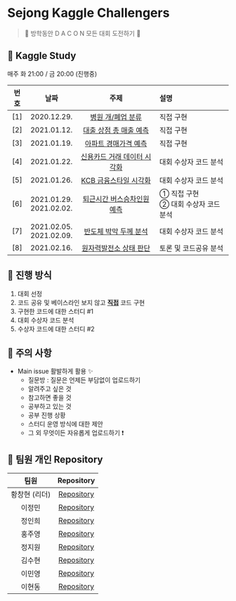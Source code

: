 # Sejong Kaggle Challengers

> 👑 방학동안 D A C O N 모든 대회 도전하기 👑

## 📌 Kaggle Study 

매주 화 21:00 / 금 20:00 (진행중)

| 번호 | 날짜 | 주제 | 설명 |
|:---:|:---:|:---:|:---|
| [1] |2020.12.29.| [병원 개/폐업 분류](https://dacon.io/competitions/official/9565/overview/)|직접 구현 |
| [2] |2021.01.12.| [대출 상점 총 매출 예측](https://dacon.io/competitions/official/136/overview/) | 직접 구현 |
| [3] |2021.01.19.| [아파트 경매가격 예측](https://dacon.io/competitions/official/17801/overview/) | 직접 구현 |
| [4] |2021.01.22.| [신용카드 거래 데이터 시각화](https://dacon.io/competitions/official/42473/overview/) | 대회 수상자 코드 분석 |
| [5] |2021.01.26.| [KCB 금융스타일 시각화](https://dacon.io/competitions/official/82407/overview/) | 대회 수상자 코드 분석 |
| [6] |2021.01.29. <br> 2021.02.02.| [퇴근시간 버스승차인원 예측](https://dacon.io/competitions/official/229255/overview/)  | ① 직접 구현 <br> ② 대회 수상자 코드 분석 |
| [7] |2021.02.05. <br> 2021.02.09.| [반도체 박막 두께 분석](https://dacon.io/competitions/official/235554/overview/) | 대회 수상자 코드 분석 |
| [8] |2021.02.16.| [원자력발전소 상태 판단](https://dacon.io/competitions/official/235551/overview/) | 토론 및 코드공유 분석 |

## 📌 진행 방식 

1. 대회 선정
2. 코드 공유 및 베이스라인 보지 않고 <u>**직접**</u> 코드 구현
3. 구현한 코드에 대한 스터디 #1
4. 대회 수상자 코드 분석
5. 수상자 코드에 대한 스터디 #2


## 📌 주의 사항

* Main issue 활발하게 활용 ✨
  * 질문방 : 질문은 언제든 부담없이 업로드하기
  * 알려주고 싶은 것 
  * 참고하면 좋을 것 
  * 공부하고 있는 것
  * 공부 진행 상황
  * 스터디 운영 방식에 대한 제안
  * 그 외 무엇이든 자유롭게 업로드하기 ❗


## 📌 팀원 개인 Repository

| 팀원 | Repository |
| :--------: | :--------: |
| 황창현 (리더) |[Repository](https://github.com/Sejong-Kaggle-Challengers/98hyun)|
| 이정민 |[Repository](https://github.com/Sejong-Kaggle-Challengers/jeongmin)|
| 정인희 |[Repository](https://github.com/Sejong-Kaggle-Challengers/JeongInhee)|
| 홍주영 |[Repository](https://github.com/Sejong-Kaggle-Challengers/juyoung)|
| 정지원 |[Repository](https://github.com/Sejong-Kaggle-Challengers/jiwonnnnn)|
| 김수현 |[Repository](https://github.com/Sejong-Kaggle-Challengers/98hyun)|
| 이민영 |[Repository](https://github.com/Sejong-Kaggle-Challengers/Mainyoung)|
| 이현동 |[Repository](https://github.com/Sejong-Kaggle-Challengers/Hyundong)|
